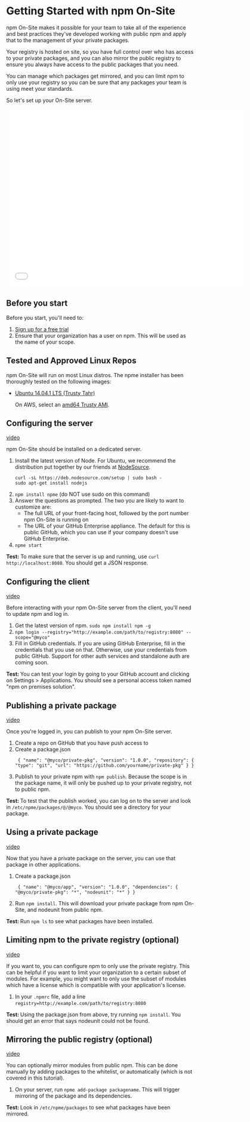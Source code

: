 <!--
order: 1
title: Quickstart
featured: true
-->

<h1>Getting Started with npm On-Site</h1> 
<p>npm On-Site makes it possible for your team to take all of the experience and best practices they've developed working with public npm and apply that to the management of your private packages.</p>

<p>Your registry is hosted on site, so you have full control over who has access to your private packages, and you can also mirror the public registry to ensure you always have access to the public packages that you need.</p>

<p>You can manage which packages get mirrored, and you can limit npm to only use your registry so you can be sure that any packages your team is using meet your standards.</p>

<p>So let's set up your On-Site server.</p>

<iframe width="640" height="480" src="//www.youtube.com/embed/EK4fv4iC-4Y" frameborder="0" allowfullscreen></iframe>

<h2>Before you start</h2>

<p>Before you start, you'll need to:

<ol> <li><a href="https://www.npmjs.org/onsite">Sign up for a free trial</a></li> <li>Ensure that your organization has a user on npm. This will be used as the name of your scope.</li> </ol> </p>

<h2>Tested and Approved Linux Repos</h2>

<p>npm On-Site will run on most Linux distros. The npme installer has been thoroughly tested on the following images:</p> <ul> <li><p>

<a href="http://releases.ubuntu.com/trusty/">Ubuntu 14.04.1 LTS (Trusty Tahr)</a></p> <p>On AWS, select an <a href="http://cloud-images.ubuntu.com/locator/ec2/">amd64 Trusty AMI</a>.</p> </li> </ul>

<h2>Configuring the server</h2> <a href="https://www.youtube.com/watch?v=EK4fv4iC-4Y#t=64">video</a>

<p>npm On-Site should be installed on a dedicated server.</p> <ol> <li>Install the latest version of Node. For Ubuntu, we recommend the distribution put together by our friends at <a href="https://nodesource.com/">NodeSource</a>.<pre><code>curl -sL https://deb.nodesource.com/setup | sudo bash -
sudo apt-get install nodejs
</code></pre> </li> <li><code>npm install npme</code> (do NOT use sudo on this command)</li> <li>Answer the questions as prompted. The two you are likely to want to customize are: <ul> <li>The full URL of your front-facing host, followed by the port number npm On-Site is running on</li> <li>The URL of your GitHub Enterprise appliance. The default for this is public GitHub, which you can use if your company doesn't use GitHub Enterprise.</li> </ul> </li> <li><code>npme start</code></li> </ol>

<p><strong>Test:</strong> To make sure that the server is up and running, use <code>curl http://localhost:8080</code>. You should get a JSON response.</p>

<h2>Configuring the client</h2> <a href="https://www.youtube.com/watch?v=EK4fv4iC-4Y#t=144">video</a> <p>Before interacting with your npm On-Site server from the client, you'll need to update npm and log in.</p>

<ol> <li>Get the latest version of npm. <code>sudo npm install npm -g</code></li> <li><code>npm login --registry="http://example.com/path/to/registry:8080" --scope="@myco"</code></li> <li>Fill in GitHub credentials. If you are using GitHub Enterprise, fill in the credentials that you use on that. Otherwise, use your credentials from public GitHub. Support for other auth services and standalone auth are coming soon.</li> </ol>

<p><strong>Test: </strong>You can test your login by going to your GitHub account and clicking on Settings > Applications. You should see a personal access token named "npm on premises solution".</p>

<h2>Publishing a private package</h2> <a href="https://www.youtube.com/watch?v=EK4fv4iC-4Y#t=220">video</a> <p> Once you're logged in, you can publish to your npm On-Site server. </p> <ol> <li>Create a repo on GitHub that you have push access to</li> <li>Create a package.json <pre><code> { "name": "@myco/private-pkg", "version": "1.0.0", "repository": { "type": "git", "url": "https://github.com/yourname/private-pkg" } } </code></pre> </li> <li>Publish to your private npm with <code>npm publish</code>. Because the scope is in the package name, it will only be pushed up to your private registry, not to public npm.</li> </ol> <p><strong>Test: </strong>To test that the publish worked, you can log on to the server and look in <code>/etc/npme/packages/@/@myco</code>. You should see a directory for your package.</p> <h2>Using a private package</h2> <a href="https://www.youtube.com/watch?v=EK4fv4iC-4Y#t=297">video</a> <p> Now that you have a private package on the server, you can use that package in other applications. </p> <ol> <li>Create a package.json <pre><code> { "name": "@myco/app", "version": "1.0.0", "dependencies": { "@myco/private-pkg": "*", "nodeunit": "*" } } </code></pre> </li> <li>Run <code>npm install</code>. This will download your private package from npm On-Site, and nodeunit from public npm.</li> </ol> <p><strong>Test: </strong>Run <code>npm ls</code> to see what packages have been installed.</p> <h2>Limiting npm to the private registry (optional)</h2> <a href="https://www.youtube.com/watch?v=EK4fv4iC-4Y#t=326">video</a>

<p>If you want to, you can configure npm to only use the private registry. This can be helpful if you want to limit your organization to a certain subset of modules. For example, you might want to only use the subset of modules which have a license which is compatible with your application's license.</p> <ol> <li>In your <code>.npmrc</code> file, add a line <code>registry=http://example.com/path/to/registry:8080</code></li> </ol> <p><strong>Test: </strong>Using the package.json from above, try running <code>npm install</code>. You should get an error that says nodeunit could not be found.</p> <h2>Mirroring the public registry (optional)</h2> <a href="https://www.youtube.com/watch?v=EK4fv4iC-4Y#t=357">video</a>

<p>You can optionally mirror modules from public npm. This can be done manually by adding packages to the whitelist, or automatically (which is not covered in this tutorial).</p> <ol> <li>On your server, run <code>npme add-package packagename</code>. This will trigger mirroring of the package and its dependencies.</li> </ol> <p><strong>Test: </strong>Look in <code>/etc/npme/packages</code> to see what packages have been mirrored.</p>
